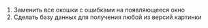 1. Заменить все окошки с ошибками на появляющееся окно
2. Сделать базу данных для получения любой из версий картинки